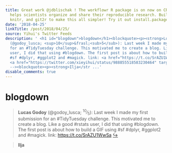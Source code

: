 ```yaml
---
title: Great work @jdblischak ! The workflowr R package is on now on CRAN. This package
  helps scientists organize and share their reproducible research. Builds on rmarkdown,
  knitr, and git2r to make this all simpler! Try it out install.packages("workflowr")
date: '2018-04-25'
linkTitle: /post/2018/04/25/
source: Yihui's Twitter Feeds
description: ' <h1 id="blogdown">blogdown</h1><blockquote><p><strong>Lucas Godoy</strong>
  (@godoy_lusca; <sup>10</sup>&frasl;<sub>5</sub>): Last week I made my first submission
  for an #TidyTuesday challenge. This motivated me to create a blog. Like a good #rstats
  user, I did that using #blogdown. The first post is about how to build a GIF using
  #sf #dplyr, #ggplot2 and #magick. link: <a href="https://t.co/SrAZU1WwSa" target="_blank">https://t.co/SrAZU1WwSa</a>
  <a href="https://twitter.com/xieyihui/status/988855518583230464" target="_blank">&#8618;</a></p></blockquote><!--
  --><blockquote><p><strong>Ilja</str ...'
disable_comments: true
---
```

 <h1 id="blogdown">blogdown</h1><blockquote><p><strong>Lucas Godoy</strong> (@godoy_lusca; <sup>10</sup>&frasl;<sub>5</sub>): Last week I made my first submission for an #TidyTuesday challenge. This motivated me to create a blog. Like a good #rstats user, I did that using #blogdown. The first post is about how to build a GIF using #sf #dplyr, #ggplot2 and #magick. link: <a href="https://t.co/SrAZU1WwSa" target="_blank">https://t.co/SrAZU1WwSa</a> <a href="https://twitter.com/xieyihui/status/988855518583230464" target="_blank">&#8618;</a></p></blockquote><!-- --><blockquote><p><strong>Ilja</str ...